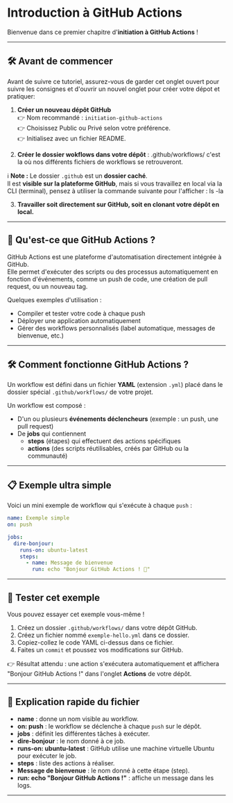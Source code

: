 # Introduction à GitHub Actions

Bienvenue dans ce premier chapitre d'**initiation à GitHub Actions** !

---

## 🛠️ Avant de commencer

Avant de suivre ce tutoriel, assurez-vous de garder cet onglet ouvert pour suivre les consignes et d'ouvrir un nouvel onglet pour créer votre dépot et pratiquer:

1. **Créer un nouveau dépôt GitHub**  
   👉 Nom recommandé : `initiation-github-actions`  
   👉 Choisissez Public ou Privé selon votre préférence.  
   👉 Initialisez avec un fichier README.

2. **Créer le dossier **wokflows** dans votre dépôt** : .github/workflows/ c'est la où nos différents fichiers de workflows se retrouveront.

ℹ️ **Note :** Le dossier `.github` est un **dossier caché**.  
Il est **visible sur la plateforme GitHub**, mais si vous travaillez en local via la CLI (terminal), pensez à utiliser la commande suivante pour l'afficher : ls -la

3. **Travailler soit directement sur GitHub, soit en clonant votre dépôt en local.**

---

## 🤔 Qu'est-ce que GitHub Actions ?

GitHub Actions est une plateforme d'automatisation directement intégrée à GitHub.  
Elle permet d'exécuter des scripts ou des processus automatiquement en fonction d'événements, comme un push de code, une création de pull request, ou un nouveau tag.

Quelques exemples d'utilisation :
- Compiler et tester votre code à chaque push
- Déployer une application automatiquement
- Gérer des workflows personnalisés (label automatique, messages de bienvenue, etc.)

---

## 🛠️ Comment fonctionne GitHub Actions ?

Un workflow est défini dans un fichier **YAML** (extension `.yml`) placé dans le dossier spécial `.github/workflows/` de votre projet.

Un workflow est composé :
- D'un ou plusieurs **événements déclencheurs** (exemple : un push, une pull request)
- De **jobs** qui contiennent
  - **steps** (étapes) qui effectuent des actions spécifiques
  - **actions** (des scripts réutilisables, créés par GitHub ou la communauté)

---

## 📋 Exemple ultra simple

Voici un mini exemple de workflow qui s'exécute à chaque `push` :

```yaml
name: Exemple simple
on: push

jobs:
  dire-bonjour:
    runs-on: ubuntu-latest
    steps:
      - name: Message de bienvenue
        run: echo "Bonjour GitHub Actions ! 🚀"
```

---

## 🚀 Tester cet exemple

Vous pouvez essayer cet exemple vous-même !

1. Créez un dossier `.github/workflows/` dans votre dépôt GitHub.
2. Créez un fichier nommé `exemple-hello.yml` dans ce dossier.
3. Copiez-collez le code YAML ci-dessus dans ce fichier.
4. Faites un `commit` et poussez vos modifications sur GitHub.

👉 Résultat attendu : une action s'exécutera automatiquement et affichera "Bonjour GitHub Actions !" dans l'onglet **Actions** de votre dépôt.

---

## 🔎 Explication rapide du fichier

- **name** : donne un nom visible au workflow.
- **on: push** : le workflow se déclenche à chaque `push` sur le dépôt.
- **jobs** : définit les différentes tâches à exécuter.
- **dire-bonjour** : le nom donné à ce job.
- **runs-on: ubuntu-latest** : GitHub utilise une machine virtuelle Ubuntu pour exécuter le job.
- **steps** : liste des actions à réaliser.
- **Message de bienvenue** : le nom donné à cette étape (step).
- **run: echo "Bonjour GitHub Actions !"** : affiche un message dans les logs.

---
